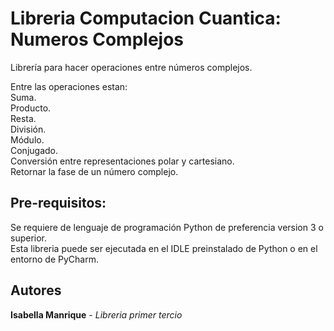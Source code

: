 # Libreria Computacion Cuantica: Numeros Complejos
Librería para hacer operaciones entre números complejos.  

Entre las operaciones estan:  
Suma.  
Producto.  
Resta.  
División.  
Módulo.  
Conjugado.  
Conversión entre representaciones polar y cartesiano.  
Retornar la fase de un número complejo. 

## Pre-requisitos: 
Se requiere de lenguaje de programación Python de preferencia version 3 o superior.  
Esta libreria puede ser ejecutada en el IDLE preinstalado de Python o en el entorno de PyCharm.

## Autores

**Isabella Manrique** - _Libreria primer tercio_